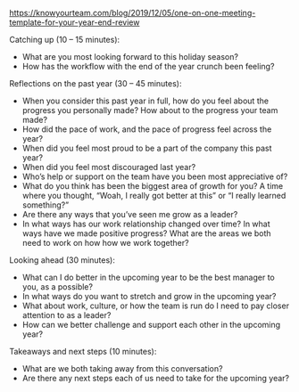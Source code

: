 https://knowyourteam.com/blog/2019/12/05/one-on-one-meeting-template-for-your-year-end-review

Catching up (10 – 15 minutes):

- What are you most looking forward to this holiday season?
- How has the workflow with the end of the year crunch been feeling?

Reflections on the past year (30 – 45 minutes):

- When you consider this past year in full, how do you feel about the progress you personally made? How about to the progress your team made?
- How did the pace of work, and the pace of progress feel across the year?
- When did you feel most proud to be a part of the company this past year?
- When did you feel most discouraged last year?
- Who’s help or support on the team have you been most appreciative of?
- What do you think has been the biggest area of growth for you? A time where you thought, “Woah, I really got better at this” or “I really learned something?”
- Are there any ways that you’ve seen me grow as a leader?
- In what ways has our work relationship changed over time? In what ways have we made positive progress? What are the areas we both need to work on how how we work together?

Looking ahead (30 minutes):

- What can I do better in the upcoming year to be the best manager to you, as a possible?
- In what ways do you want to stretch and grow in the upcoming year?
- What about work, culture, or how the team is run do I need to pay closer attention to as a leader?
- How can we better challenge and support each other in the upcoming year?

Takeaways and next steps (10 minutes):

- What are we both taking away from this conversation?
- Are there any next steps each of us need to take for the upcoming year?
